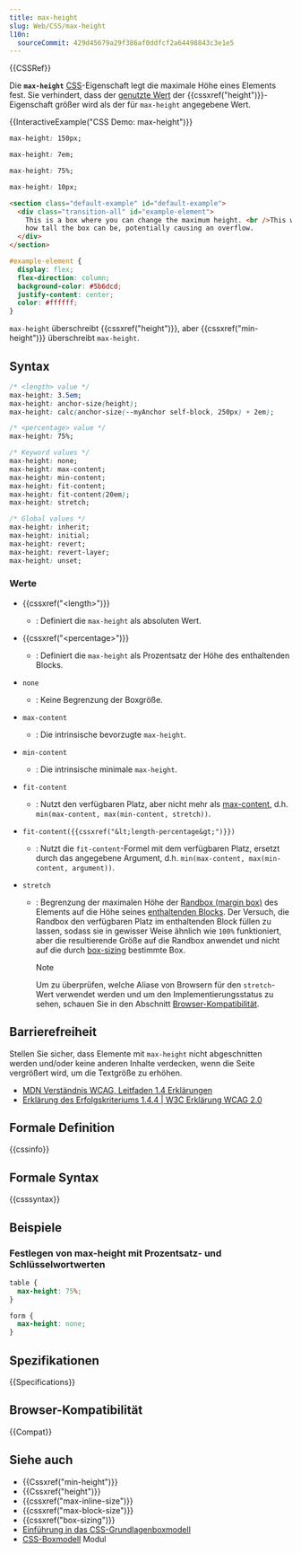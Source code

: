 ```yaml
---
title: max-height
slug: Web/CSS/max-height
l10n:
  sourceCommit: 429d45679a29f386af0ddfcf2a64498843c3e1e5
---
```


{{CSSRef}}

Die **`max-height`** [CSS](/de/docs/Web/CSS)-Eigenschaft legt die maximale Höhe eines Elements fest. Sie verhindert, dass der [genutzte Wert](/de/docs/Web/CSS/CSS_cascade/used_value) der {{cssxref("height")}}-Eigenschaft größer wird als der für `max-height` angegebene Wert.

{{InteractiveExample("CSS Demo: max-height")}}

```css interactive-example-choice
max-height: 150px;
```

```css interactive-example-choice
max-height: 7em;
```

```css interactive-example-choice
max-height: 75%;
```

```css interactive-example-choice
max-height: 10px;
```

```html interactive-example
<section class="default-example" id="default-example">
  <div class="transition-all" id="example-element">
    This is a box where you can change the maximum height. <br />This will limit
    how tall the box can be, potentially causing an overflow.
  </div>
</section>
```

```css interactive-example
#example-element {
  display: flex;
  flex-direction: column;
  background-color: #5b6dcd;
  justify-content: center;
  color: #ffffff;
}
```

`max-height` überschreibt {{cssxref("height")}}, aber {{cssxref("min-height")}} überschreibt `max-height`.

## Syntax

```css
/* <length> value */
max-height: 3.5em;
max-height: anchor-size(height);
max-height: calc(anchor-size(--myAnchor self-block, 250px) + 2em);

/* <percentage> value */
max-height: 75%;

/* Keyword values */
max-height: none;
max-height: max-content;
max-height: min-content;
max-height: fit-content;
max-height: fit-content(20em);
max-height: stretch;

/* Global values */
max-height: inherit;
max-height: initial;
max-height: revert;
max-height: revert-layer;
max-height: unset;
```

### Werte

- {{cssxref("&lt;length&gt;")}}
  - : Definiert die `max-height` als absoluten Wert.
- {{cssxref("&lt;percentage&gt;")}}
  - : Definiert die `max-height` als Prozentsatz der Höhe des enthaltenden Blocks.
- `none`
  - : Keine Begrenzung der Boxgröße.
- `max-content`
  - : Die intrinsische bevorzugte `max-height`.
- `min-content`
  - : Die intrinsische minimale `max-height`.
- `fit-content`
  - : Nutzt den verfügbaren Platz, aber nicht mehr als [max-content](/de/docs/Web/CSS/max-content), d.h. `min(max-content, max(min-content, stretch))`.
- `fit-content({{cssxref("&lt;length-percentage&gt;")}})`
  - : Nutzt die `fit-content`-Formel mit dem verfügbaren Platz, ersetzt durch das angegebene Argument, d.h. `min(max-content, max(min-content, argument))`.
- `stretch`

  - : Begrenzung der maximalen Höhe der [Randbox (margin box)](/de/docs/Learn_web_development/Core/Styling_basics/Box_model#parts_of_a_box) des Elements auf die Höhe seines [enthaltenden Blocks](/de/docs/Web/CSS/CSS_display/Containing_block#identifying_the_containing_block). Der Versuch, die Randbox den verfügbaren Platz im enthaltenden Block füllen zu lassen, sodass sie in gewisser Weise ähnlich wie `100%` funktioniert, aber die resultierende Größe auf die Randbox anwendet und nicht auf die durch [box-sizing](/de/docs/Web/CSS/box-sizing) bestimmte Box.

    > [!NOTE]
    > Um zu überprüfen, welche Aliase von Browsern für den `stretch`-Wert verwendet werden und um den Implementierungsstatus zu sehen, schauen Sie in den Abschnitt [Browser-Kompatibilität](#browser-kompatibilität).

## Barrierefreiheit

Stellen Sie sicher, dass Elemente mit `max-height` nicht abgeschnitten werden und/oder keine anderen Inhalte verdecken, wenn die Seite vergrößert wird, um die Textgröße zu erhöhen.

- [MDN Verständnis WCAG, Leitfaden 1.4 Erklärungen](/de/docs/Web/Accessibility/Guides/Understanding_WCAG/Perceivable#guideline_1.4_make_it_easier_for_users_to_see_and_hear_content_including_separating_foreground_from_background)
- [Erklärung des Erfolgskriteriums 1.4.4 | W3C Erklärung WCAG 2.0](https://www.w3.org/TR/UNDERSTANDING-WCAG20/visual-audio-contrast-scale.html)

## Formale Definition

{{cssinfo}}

## Formale Syntax

{{csssyntax}}

## Beispiele

### Festlegen von max-height mit Prozentsatz- und Schlüsselwortwerten

```css
table {
  max-height: 75%;
}

form {
  max-height: none;
}
```

## Spezifikationen

{{Specifications}}

## Browser-Kompatibilität

{{Compat}}

## Siehe auch

- {{Cssxref("min-height")}}
- {{Cssxref("height")}}
- {{cssxref("max-inline-size")}}
- {{cssxref("max-block-size")}}
- {{cssxref("box-sizing")}}
- [Einführung in das CSS-Grundlagenboxmodell](/de/docs/Web/CSS/CSS_box_model/Introduction_to_the_CSS_box_model)
- [CSS-Boxmodell](/de/docs/Web/CSS/CSS_box_model) Modul
